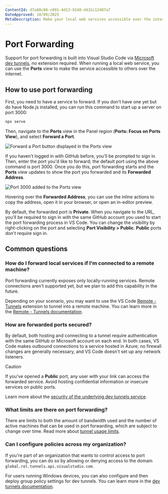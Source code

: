 ```yaml
---
ContentId: d7a80c88-c091-4d13-9240-d432c12407a7
DateApproved: 10/09/2025
MetaDescription: Make your local web services accessible over the internet with Visual Studio Code
---
```

# Port Forwarding

Support for port forwarding is built into Visual Studio Code via [Microsoft dev tunnels](https://learn.microsoft.com/azure/developer/dev-tunnels/overview), no extension required. When running a local web service, you can use the **Ports** view to make the service accessible to others over the internet.

## How to use port forwarding

First, you need to have a service to forward. If you don't have one yet but do have Node.js installed, you can run this command to start up a server on port 3000:

```bash
npx serve
```

Then, navigate to the **Ports** view in the Panel region (**Ports: Focus on Ports View**), and select **Forward a Port**.

![Forward a Port button displayed in the Ports view](images/port-forwarding/ports-view.png)

If you haven't logged in with GitHub before, you'll be prompted to sign in. Then, enter the port you'd like to forward; the default port using the above command is port 3000. Once you do this, port forwarding starts and the **Ports** view updates to show the port you forwarded and its **Forwarded Address**.

![Port 3000 added to the Ports view](images/port-forwarding/forwarded-port.png)

Hovering over the **Forwarded Address**, you can use the inline actions to copy the address, open it in your browser, or open an in-editor preview.

By default, the forwarded port is **Private**. When you navigate to the URL, you'll be required to sign in with the same GitHub account you used to start the port forwarding process in VS Code. You can change the visibility by right-clicking on the port and selecting **Port Visibility > Public**. **Public** ports don't require sign in.

## Common questions

### How do I forward local services if I'm connected to a remote machine?

Port forwarding currently exposes only locally-running services. Remote connections aren't supported yet, but we plan to add this capability in the future.

Depending on your scenario, you may want to use the VS Code [Remote - Tunnels](https://marketplace.visualstudio.com/items?itemName=ms-vscode.remote-server) extension to tunnel into a remote machine. You can learn more in the [Remote - Tunnels documentation](/docs/remote/tunnels.md).

### How are forwarded ports secured?

By default, both hosting and connecting to a tunnel require authentication with the same GitHub or Microsoft account on each end. In both cases, VS Code makes outbound connections to a service hosted in Azure; no firewall changes are generally necessary, and VS Code doesn't set up any network listeners.

> [!CAUTION]
> If you've opened a **Public** port, any user with your link can access the forwarded service. Avoid hosting confidential information or insecure services on public ports.

Learn more about the [security of the underlying dev tunnels service](https://learn.microsoft.com/azure/developer/dev-tunnels/security).

### What limits are there on port forwarding?

There are limits to both the amount of bandwidth used and the number of active machines that can be used in port forwarding, which are subject to change over time. Read more about [tunnel usage limits](https://aka.ms/vscode-dev-tunnel-limit).

### Can I configure policies across my organization?

If you're part of an organization that wants to control access to port forwarding, you can do so by allowing or denying access to the domain `global.rel.tunnels.api.visualstudio.com`.

For users running Windows devices, you can also configure and then deploy group policy settings for dev tunnels. You can learn more in the [dev tunnels documentation](https://learn.microsoft.com/azure/developer/dev-tunnels/policies).

